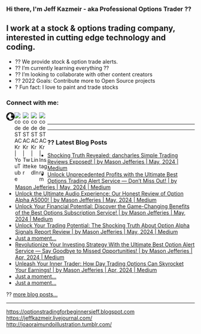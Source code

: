 

<!--
**jeffkazmeir/jeffkazmeir** is a ✨ _special_ ✨ repository because its `README.md` (this file) appears on your GitHub profile.

Here are some ideas to get you started:

- 🔭 I’m currently working on ...
- 🌱 I’m currently learning ...
- 👯 I’m looking to collaborate on ...
- 🤔 I’m looking for help with ...
- 💬 Ask me about ...
- 📫 How to reach me: ...
- 😄 Pronouns: ...
- ⚡ Fun fact: ...
-->
### Hi there, I'm Jeff Kazmeir - aka Professional Options Trader ??
## I work at a stock & options trading company, interested in cutting edge technology and coding.

- ?? We provide stock & option trade alerts.
- ?? I’m currently learning everything ??
- ?? I’m looking to collaborate with other content creators
- ?? 2022 Goals: Contribute more to Open Source projects
- ? Fun fact: I love to paint and trade stocks


### Connect with me:

[<img align="left" alt="codeSTACKr.com" width="22px" src="https://raw.githubusercontent.com/iconic/open-iconic/master/svg/globe.svg" />][website]
[<img align="left" alt="codeSTACKr | YouTube" width="22px" src="https://cdn.jsdelivr.net/npm/simple-icons@v3/icons/youtube.svg" />][youtube]
[<img align="left" alt="codeSTACKr | Twitter" width="22px" src="https://cdn.jsdelivr.net/npm/simple-icons@v3/icons/twitter.svg" />][twitter]
[<img align="left" alt="codeSTACKr | LinkedIn" width="22px" src="https://cdn.jsdelivr.net/npm/simple-icons@v3/icons/linkedin.svg" />][linkedin]
[<img align="left" alt="codeSTACKr | Instagram" width="22px" src="https://cdn.jsdelivr.net/npm/simple-icons@v3/icons/instagram.svg" />][instagram]

<br />

---

---

### ?? Latest Blog Posts

<!-- BLOG-POST-LIST:START -->
- [Shocking Truth Revealed: dancharles Simple Trading Reviews Exposed! | by Mason Jefferies | May, 2024 | Medium](https://tradingoptionsforbeginners.medium.com/shocking-truth-revealed-dancharles-simple-trading-reviews-exposed-d3be67fb01d3?source=ifttt--------------3)
- [Unlock Unprecedented Profits with the Ultimate Best Options Trading Alert Service — Don’t Miss Out! | by Mason Jefferies | May, 2024 | Medium](https://tradingoptionsforbeginners.medium.com/unlock-unprecedented-profits-with-the-ultimate-best-options-trading-alert-service-dont-miss-out-2b34536a19a7?source=ifttt--------------3)
- [Unlock the Ultimate Audio Experience: Our Honest Review of Option Alpha A5000! | by Mason Jefferies | May, 2024 | Medium](https://tradingoptionsforbeginners.medium.com/unlock-the-ultimate-audio-experience-our-honest-review-of-option-alpha-a5000-28807ea690cb?source=ifttt--------------3)
- [Unlock Your Financial Potential: Discover the Game-Changing Benefits of the Best Options Subscription Service! | by Mason Jefferies | May, 2024 | Medium](https://tradingoptionsforbeginners.medium.com/unlock-your-financial-potential-discover-the-game-changing-benefits-of-the-best-options-3592f1c55048?source=ifttt--------------3)
- [Unlock Your Trading Potential: The Shocking Truth About Option Alpha Signals Report Review | by Mason Jefferies | May, 2024 | Medium](https://tradingoptionsforbeginners.medium.com/unlock-your-trading-potential-the-shocking-truth-about-option-alpha-signals-report-review-5bc0c91b19fa?source=ifttt--------------3)
- [Just a moment...](https://medium.com/@tradingoptionsforbeginners/discover-the-secret-to-successful-trading-our-eye-opening-review-of-simpler-trading-will-amaze-you-0838336760dd?source=ifttt--------------3)
- [Revolutionize Your Investing Strategy With the Ultimate Best Option Alert Service — Say Goodbye to Missed Opportunities! | by Mason Jefferies | Apr, 2024 | Medium](https://tradingoptionsforbeginners.medium.com/revolutionize-your-investing-strategy-with-the-ultimate-best-option-alert-service-say-goodbye-to-cca47659b302?source=ifttt--------------3)
- [Unleash Your Inner Trader: How Day Trading Options Can Skyrocket Your Earnings! | by Mason Jefferies | Apr, 2024 | Medium](https://tradingoptionsforbeginners.medium.com/unleash-your-inner-trader-how-day-trading-options-can-skyrocket-your-earnings-169ed6a604ac?source=ifttt--------------3)
- [Just a moment...](https://medium.com/@tradingoptionsforbeginners/uncovering-the-truth-an-honest-and-in-depth-option-alpha-review-you-cant-afford-to-miss-f32920751f5f?source=ifttt--------------3)
- [Just a moment...](https://medium.com/@tradingoptionsforbeginners/unveiling-the-secret-to-bettors-success-the-ultimate-betfair-trading-made-simple-review-31067c80b2df?source=ifttt--------------3)
<!-- BLOG-POST-LIST:END -->

?? [more blog posts...](https://theministerofcapitalism.com/blog/)

---


[website]: https://kingtradingsystems.com/blog/
[twitter]: https://twitter.com/optionstradejef
[youtube]: https://www.youtube.com/channel/UCEo82TuA0YdbXyO2oPecIHQ
[instagram]: https://tradingoptionsforbeginners.medium.com
[linkedin]: https://ca.linkedin.com/in/theministerofcapitalism
 https://optionstradingforbeginnersjeff.blogspot.com
 https://jeffkazmeir.livejournal.com/
 http://joaoraimundoillustration.tumblr.com/



